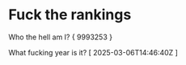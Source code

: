 # Fuck the rankings

Who the hell am I?
{ 9993253 }

What fucking year is it?
[ 2025-03-06T14:46:40Z ]
